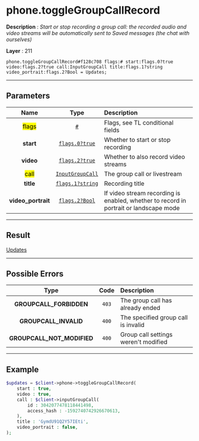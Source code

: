 # phone.toggleGroupCallRecord

**Description** : *Start or stop recording a group call: the recorded audio and video streams will be automatically sent to Saved messages \(the chat with ourselves\)*

**Layer** : 211

```tl
phone.toggleGroupCallRecord#f128c708 flags:# start:flags.0?true video:flags.2?true call:InputGroupCall title:flags.1?string video_portrait:flags.2?Bool = Updates;
```

---

## Parameters

| Name | Type | Description |
| :---: | :---: | :--- |
| <mark>flags</mark> | [`#`](type/#) | Flags, see TL conditional fields |
| **start** | [`flags.0?true`](type/true) | Whether to start or stop recording |
| **video** | [`flags.2?true`](type/true) | Whether to also record video streams |
| <mark>call</mark> | [`InputGroupCall`](type/InputGroupCall) | The group call or livestream |
| **title** | [`flags.1?string`](type/string) | Recording title |
| **video_portrait** | [`flags.2?Bool`](type/Bool) | If video stream recording is enabled, whether to record in portrait or landscape mode |

---

## Result

[Updates](type/Updates)

---

## Possible Errors

| Type | Code | Description |
| :---: | :---: | :--- |
| **GROUPCALL_FORBIDDEN** | `403` | The group call has already ended |
| **GROUPCALL_INVALID** | `400` | The specified group call is invalid |
| **GROUPCALL_NOT_MODIFIED** | `400` | Group call settings weren't modified |

---

## Example

```php
$updates = $client->phone->toggleGroupCallRecord(
	start : true,
	video : true,
	call : $client->inputGroupCall(
		id : 3042077478118441498,
		access_hash : -1592740742926670613,
	),
	title : 'GymdU91Q2Y57IEti',
	video_portrait : false,
);
```